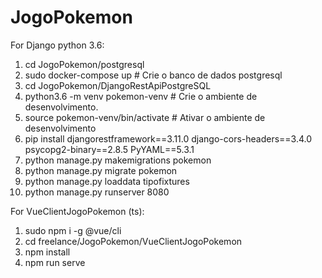# JogoPokemon

For Django python 3.6:
1.  cd JogoPokemon/postgresql
2.  sudo docker-compose up  # Crie o banco de dados postgresql
3.  cd JogoPokemon/DjangoRestApiPostgreSQL
4.  python3.6 -m venv pokemon-venv  # Crie o ambiente de desenvolvimento.
5.  source pokemon-venv/bin/activate  # Ativar o ambiente de desenvolvimento
6.  pip install djangorestframework==3.11.0 django-cors-headers==3.4.0 psycopg2-binary==2.8.5 PyYAML==5.3.1
7.  python manage.py makemigrations pokemon
8.  python manage.py migrate pokemon
9.  python manage.py loaddata tipofixtures
10. python manage.py runserver 8080

For VueClientJogoPokemon (ts):
1. sudo npm i -g @vue/cli
3. cd freelance/JogoPokemon/VueClientJogoPokemon
4. npm install
5. npm run serve
